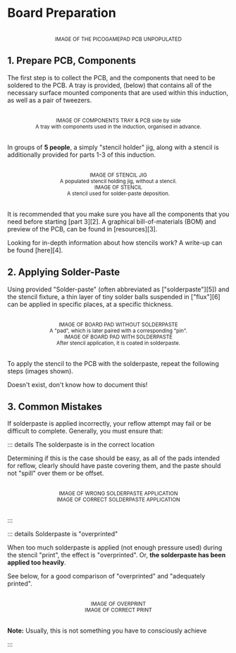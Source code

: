 # Board Preparation

<br>
<ACard 
color="grey"
style="background-color: var(--vp-c-mute-darker); width: auto; height: 400px;"
variant="outline">
<small><center>IMAGE OF THE PICOGAMEPAD PCB UNPOPULATED</center></small>
</ACard>

## 1. Prepare PCB, Components

The first step is to collect the PCB, and the components that need to be soldered to the PCB. 
A tray is provided, (below) that contains all of the necessary surface mounted components that 
are used within this induction, as well as a pair of tweezers. 

<br>
<ACard 
color="grey"
style="background-color: var(--vp-c-mute-darker); width: auto; height: 300px;"
variant="outline">
<small><center>IMAGE OF COMPONENTS TRAY & PCB side by side</center></small>
</ACard>
<small><center>A tray with components used in the induction, organised in advance.</center></small> 
<br>

In groups of **5 people**, a simply "stencil holder" jig, along with a stencil is additionally
provided for parts 1-3 of this induction. 

<!-- {{{1 Stencil Equipment: col-2 -->

<br>

<div class="grid-row sm:grid-cols-2 pl-5" >

<div class="ps-1"> 
<ACard 
class="w-full"
color="grey"
style="background-color: var(--vp-c-mute-darker); width: auto; height: 200px;"
variant="outline">
<small><center>IMAGE OF STENCIL JIG</center></small>
</ACard>
<small><center>A populated stencil holding jig, without a stencil.</center></small> 
</div>

<div>
<ACard 
class="ps-1"
color="grey"
style="background-color: var(--vp-c-mute-darker); width: auto; height: 200px;"
variant="outline">
<small><center>IMAGE OF STENCIL</center></small>
</ACard>
<small><center>A stencil used for solder-paste deposition.</center></small> 
</div>

</div>
<br>

<!-- }}} -->

It is recommended that you make sure you have all the components that you need before starting 
[part 3][2]. A graphical bill-of-materials (BOM) and preview of the PCB, can be found in
[resources][3].

Looking for in-depth information about how stencils work? A write-up can be found [here][4].

## 2. Applying Solder-Paste 

Using provided "Solder-paste" (often abbreviated as ["solderpaste"][5]) and the stencil fixture, 
a thin layer of tiny solder balls suspended in ["flux"][6] can be applied in specific
places, at a specific thickness.

<!-- {{{1 Solderpaste: col-2 -->

<br>

<div class="grid-row sm:grid-cols-2 pl-5" >

<div class="ps-1"> 
<ACard 
class="w-full"
color="grey"
style="background-color: var(--vp-c-mute-darker); width: auto; height: 200px;"
variant="outline">
<small><center>IMAGE OF BOARD PAD WITHOUT SOLDERPASTE</center></small>
</ACard>
<small><center>A "pad", which is later paired with a corresponding "pin".</center></small> 
</div>

<div>
<ACard 
class="ps-1"
color="grey"
style="background-color: var(--vp-c-mute-darker); width: auto; height: 200px;"
variant="outline">
<small><center>IMAGE OF BOARD PAD WITH SOLDERPASTE</center></small>
</ACard>
<small><center>After stencil application, it is coated in solderpaste.</center></small> 
</div>

</div>
<br>

<!-- }}} -->

To apply the stencil to the PCB with the solderpaste, repeat the following steps (images shown).

<AAlert color="warning">
Doesn't exist, don't know how to document this!
</AAlert>

## 3. Common Mistakes 

If solderpaste is applied incorrectly, your reflow attempt may fail or be difficult to complete. 
Generally, you must ensure that: 

::: details The solderpaste is in the correct location



Determining if this is the case should be easy, as all of the pads intended for reflow, clearly
should have paste covering them, and the paste should not "spill" over them or be offset. 

<!-- {{{1 Solderpaste Problem 1: col-2 -->

<br>

<div class="grid-row sm:grid-cols-2 pl-5" >

<div class="ps-1"> 
<ABadge  color="danger" >
<ACard 
class="w-full"
color="danger"
style="width: auto; height: 200px;"
variant="light">
<small><center>IMAGE OF WRONG SOLDERPASTE APPLICATION</center></small>
</ACard>
</ABadge>
</div>

<div>
<ABadge color="success">
<ACard 
class="ps-1"
color="success"
style="width: auto; height: 200px;"
variant="light">
<small><center>IMAGE OF CORRECT SOLDERPASTE APPLICATION</center></small>
</ACard>
</ABadge>
</div>

</div>
<br>

<!-- }}} -->

:::

::: details Solderpaste is "overprinted"

When too much solderpaste is applied (not enough pressure used) during the stencil "print",
the effect is "overprinted". Or, **the solderpaste has been applied too heavily**.

See below, for a good comparison of "overprinted" and "adequately printed". 

<!-- {{{1 Solderpaste Problem 2: col-2 -->

<br>

<div class="grid-row sm:grid-cols-2 pl-5" >

<div class="ps-1"> 
<ABadge  color="danger" >
<ACard 
color="danger"
style="height: 200px;"
variant="light">
<small><center>IMAGE OF OVERPRINT</center></small>
</ACard>
</ABadge>
</div>

<div>
<ABadge color="success">
<ACard 
color="success"
style=" height: 200px;"
variant="light">
<small><center>IMAGE OF CORRECT PRINT</center></small>
</ACard>
</ABadge>
</div>

</div>
<br>

<!-- }}} -->

<AAlert color="info"><b>Note:</b> Usually, this is not something you have to consciously
achieve</AAlert>

:::
<!--
[1]:  / ""
[2]:  /exercises/3/ "Induction Part 3"

[3]:  / ""
[4]:  / ""
[5]:  / ""
[6]:  / ""
[7]:  / ""
[8]:  / ""
[9]:  / ""
[10]: / ""
[11]: / ""
[12]: / ""
[13]: / ""
[14]: / ""
[15]: / ""
[16]: / ""
[17]: / ""
[18]: / ""
[19]: / ""-->
